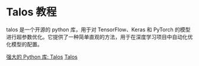 # Talos 教程

<show-structure depth="2"/>

talos 是一个开源的 python 库，用于对 TensorFlow、Keras 和 PyTorch 的模型进行超参数优化。它提供了一种简单直观的方法，用于在深度学习项目中自动化优化模型的配置。


<seealso>
<category ref="ref_docs">
    <a href="https://mp.weixin.qq.com/s/CXpgWkxarO6TQAEBHYHQ_A">强大的 Python 库: Talos</a>
</category>
<category ref="ref_github">
    <a href="https://github.com/autonomio/talos">Talos</a>
</category>
<category ref="ref_issues"></category>
<category ref="ref_hf"></category>
<category ref="ref_ms"></category>
</seealso>